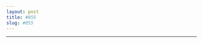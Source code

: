 ```yaml
---
layout: post
title: #055
slug: #055
---
```

---
<p class="description" style="text-align: justify;">

